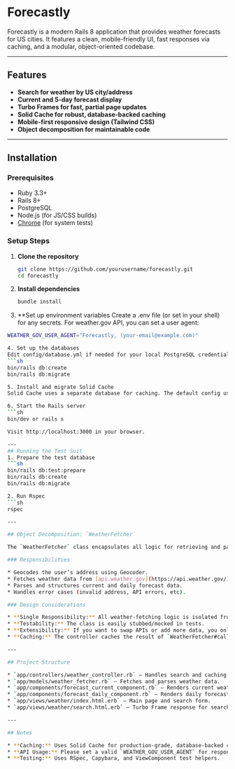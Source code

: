 # Forecastly

Forecastly is a modern Rails 8 application that provides weather forecasts for US cities. It features a clean, mobile-friendly UI, fast responses via caching, and a modular, object-oriented codebase.

---

## Features

- **Search for weather by US city/address**
- **Current and 5-day forecast display**
- **Turbo Frames for fast, partial page updates**
- **Solid Cache for robust, database-backed caching**
- **Mobile-first responsive design (Tailwind CSS)**
- **Object decomposition for maintainable code**

---

## Installation

### Prerequisites

- Ruby 3.3+
- Rails 8+
- PostgreSQL
- Node.js (for JS/CSS builds)
- [Chrome](https://www.google.com/chrome/) (for system tests)

### Setup Steps

1. **Clone the repository**

   ```sh
   git clone https://github.com/yourusername/forecastly.git
   cd forecastly

2. **Install dependencies**
    ```sh
    bundle install

3. **Set up environment variables
  Create a .env file (or set in your shell) for any secrets. For weather.gov API, you can set a user agent:
  ```sh
  WEATHER_GOV_USER_AGENT="Forecastly, (your-email@example.com)"

4. Set up the databases
  Edit config/database.yml if needed for your local PostgreSQL credentials
  ```sh
  bin/rails db:create
  bin/rails db:migrate

5. Install and migrate Solid Cache
  Solid Cache uses a separate database for caching. The default config uses forecastly_cache

6. Start the Rails server
  ```sh
  bin/dev or rails s

  Visit http://localhost:3000 in your browser.

  ---
## Running the Test Suit
1. Prepare the test database
  ```sh
  bin/rails db:test:prepare
  bin/rails db:create
  bin/rails db:migrate

2. Run Rspec
  ```sh
  rspec

---

## Object Decomposition: `WeatherFetcher`

The `WeatherFetcher` class encapsulates all logic for retrieving and parsing weather data.

### Responsibilities

* Geocodes the user’s address using Geocoder.
* Fetches weather data from [api.weather.gov](https://api.weather.gov/).
* Parses and structures current and daily forecast data.
* Handles error cases (invalid address, API errors, etc).

### Design Considerations

* **Single Responsibility:** All weather-fetching logic is isolated from controllers and views.
* **Testability:** The class is easily stubbed/mocked in tests.
* **Extensibility:** If you want to swap APIs or add more data, you only need to update this class.
* **Caching:** The controller caches the result of `WeatherFetcher#call` using Solid Cache for performance.

---

## Project Structure

* `app/controllers/weather_controller.rb` — Handles search and caching logic.
* `app/models/weather_fetcher.rb` — Fetches and parses weather data.
* `app/components/forecast_current_component.rb` — Renders current weather.
* `app/components/forecast_daily_component.rb` — Renders daily forecast.
* `app/views/weather/index.html.erb` — Main page and search form.
* `app/views/weather/search.html.erb` — Turbo Frame response for search.

---

## Notes

* **Caching:** Uses Solid Cache for production-grade, database-backed caching.
* **API Usage:** Please set a valid `WEATHER_GOV_USER_AGENT` for responsible API usage.
* **Testing:** Uses RSpec, Capybara, and ViewComponent test helpers.
